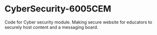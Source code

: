 # CyberSecurity-6005CEM
Code for Cyber security module. Making secure website for educators to securely host content and a messaging board.

